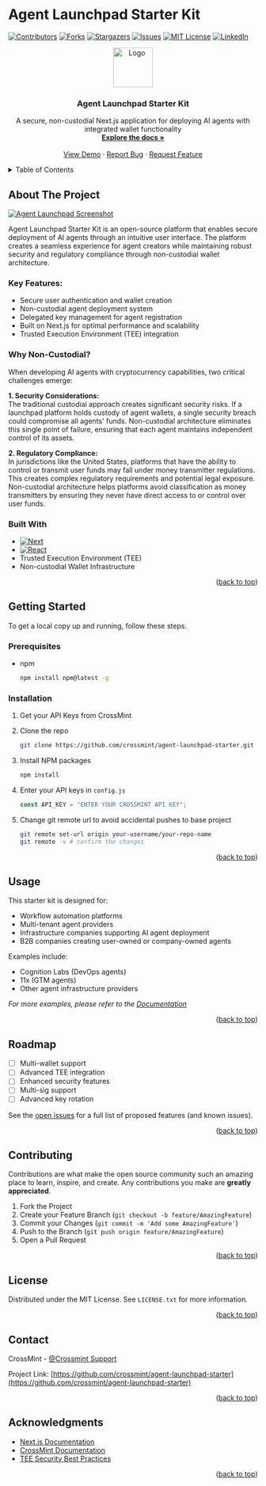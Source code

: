 # Agent Launchpad Starter Kit

<!-- Improved compatibility of back to top link -->

<a id="readme-top"></a>

<!-- PROJECT SHIELDS -->

[![Contributors][contributors-shield]][contributors-url]
[![Forks][forks-shield]][forks-url]
[![Stargazers][stars-shield]][stars-url]
[![Issues][issues-shield]][issues-url]
[![MIT License][license-shield]][license-url]
[![LinkedIn][linkedin-shield]][linkedin-url]

<!-- PROJECT LOGO -->
<div align="center">
  <a href="https://github.com/crossmint/agent-launchpad-starter">
    <img src="images/logo.png" alt="Logo" width="80" height="80">
  </a>

  <h3 align="center">Agent Launchpad Starter Kit</h3>

  <p align="center">
    A secure, non-custodial Next.js application for deploying AI agents with integrated wallet functionality
    <br />
    <a href="https://github.com/crossmint/agent-launchpad-starter"><strong>Explore the docs »</strong></a>
    <br />
    <br />
    <a href="https://github.com/crossmint/agent-launchpad-starter">View Demo</a>
    ·
    <a href="https://github.com/crossmint/agent-launchpad-starter/issues/new?labels=bug&template=bug-report---.md">Report Bug</a>
    ·
    <a href="https://github.com/crossmint/agent-launchpad-starter/issues/new?labels=enhancement&template=feature-request---.md">Request Feature</a>
  </p>
</div>

<!-- TABLE OF CONTENTS -->
<details>
  <summary>Table of Contents</summary>
  <ol>
    <li>
      <a href="#about-the-project">About The Project</a>
      <ul>
        <li><a href="#why-non-custodial">Why Non-Custodial?</a></li>
        <li><a href="#built-with">Built With</a></li>
      </ul>
    </li>
    <li>
      <a href="#getting-started">Getting Started</a>
      <ul>
        <li><a href="#prerequisites">Prerequisites</a></li>
        <li><a href="#installation">Installation</a></li>
      </ul>
    </li>
    <li><a href="#usage">Usage</a></li>
    <li><a href="#roadmap">Roadmap</a></li>
    <li><a href="#contributing">Contributing</a></li>
    <li><a href="#license">License</a></li>
    <li><a href="#contact">Contact</a></li>
    <li><a href="#acknowledgments">Acknowledgments</a></li>
  </ol>
</details>

<!-- ABOUT THE PROJECT -->

## About The Project

[![Agent Launchpad Screenshot][product-screenshot]](https://example.com)

Agent Launchpad Starter Kit is an open-source platform that enables secure deployment of AI agents through an intuitive user interface. The platform creates a seamless experience for agent creators while maintaining robust security and regulatory compliance through non-custodial wallet architecture.

### Key Features:

- Secure user authentication and wallet creation
- Non-custodial agent deployment system
- Delegated key management for agent registration
- Built on Next.js for optimal performance and scalability
- Trusted Execution Environment (TEE) integration

### Why Non-Custodial?

When developing AI agents with cryptocurrency capabilities, two critical challenges emerge:

**1. Security Considerations:**  
The traditional custodial approach creates significant security risks. If a launchpad platform holds custody of agent wallets, a single security breach could compromise all agents' funds. Non-custodial architecture eliminates this single point of failure, ensuring that each agent maintains independent control of its assets.

**2. Regulatory Compliance:**  
In jurisdictions like the United States, platforms that have the ability to control or transmit user funds may fall under money transmitter regulations. This creates complex regulatory requirements and potential legal exposure. Non-custodial architecture helps platforms avoid classification as money transmitters by ensuring they never have direct access to or control over user funds.

### Built With

- [![Next][Next.js]][Next-url]
- [![React][React.js]][React-url]
- Trusted Execution Environment (TEE)
- Non-custodial Wallet Infrastructure

<p align="right">(<a href="#readme-top">back to top</a>)</p>

<!-- GETTING STARTED -->

## Getting Started

To get a local copy up and running, follow these steps.

### Prerequisites

- npm
  ```sh
  npm install npm@latest -g
  ```

### Installation

1. Get your API Keys from CrossMint

2. Clone the repo

   ```sh
   git clone https://github.com/crossmint/agent-launchpad-starter.git
   ```

3. Install NPM packages

   ```sh
   npm install
   ```

4. Enter your API keys in `config.js`

   ```js
   const API_KEY = "ENTER YOUR CROSSMINT API KEY";
   ```

5. Change git remote url to avoid accidental pushes to base project
   ```sh
   git remote set-url origin your-username/your-repo-name
   git remote -v # confirm the changes
   ```

<p align="right">(<a href="#readme-top">back to top</a>)</p>

<!-- USAGE EXAMPLES -->

## Usage

This starter kit is designed for:

- Workflow automation platforms
- Multi-tenant agent providers
- Infrastructure companies supporting AI agent deployment
- B2B companies creating user-owned or company-owned agents

Examples include:

- Cognition Labs (DevOps agents)
- 11x (GTM agents)
- Other agent infrastructure providers

_For more examples, please refer to the [Documentation](https://docs.crossmint.com/docs/agent-launchpad)_

<p align="right">(<a href="#readme-top">back to top</a>)</p>

<!-- ROADMAP -->

## Roadmap

- [ ] Multi-wallet support
- [ ] Advanced TEE integration
- [ ] Enhanced security features
- [ ] Multi-sig support
- [ ] Advanced key rotation

See the [open issues](https://github.com/crossmint/agent-launchpad-starter/issues) for a full list of proposed features (and known issues).

<p align="right">(<a href="#readme-top">back to top</a>)</p>

<!-- CONTRIBUTING -->

## Contributing

Contributions are what make the open source community such an amazing place to learn, inspire, and create. Any contributions you make are **greatly appreciated**.

1. Fork the Project
2. Create your Feature Branch (`git checkout -b feature/AmazingFeature`)
3. Commit your Changes (`git commit -m 'Add some AmazingFeature'`)
4. Push to the Branch (`git push origin feature/AmazingFeature`)
5. Open a Pull Request

<p align="right">(<a href="#readme-top">back to top</a>)</p>

<!-- LICENSE -->

## License

Distributed under the MIT License. See `LICENSE.txt` for more information.

<p align="right">(<a href="#readme-top">back to top</a>)</p>

<!-- CONTACT -->

## Contact

CrossMint - [@Crossmint Support](https://twitter.com/crossmint)

Project Link: [https://github.com/crossmint/agent-launchpad-starter](https://github.com/crossmint/agent-launchpad-starter)

<p align="right">(<a href="#readme-top">back to top</a>)</p>

<!-- ACKNOWLEDGMENTS -->

## Acknowledgments

- [Next.js Documentation](https://nextjs.org/docs)
- [CrossMint Documentation](https://docs.crossmint.com/)
- [TEE Security Best Practices](https://example.com)

<p align="right">(<a href="#readme-top">back to top</a>)</p>

<!-- MARKDOWN LINKS & IMAGES -->

[contributors-shield]: https://img.shields.io/github/contributors/crossmint/agent-launchpad-starter.svg?style=for-the-badge
[contributors-url]: https://github.com/crossmint/agent-launchpad-starter/graphs/contributors
[forks-shield]: https://img.shields.io/github/forks/crossmint/agent-launchpad-starter.svg?style=for-the-badge
[forks-url]: https://github.com/crossmint/agent-launchpad-starter/network/members
[stars-shield]: https://img.shields.io/github/stars/crossmint/agent-launchpad-starter.svg?style=for-the-badge
[stars-url]: https://github.com/crossmint/agent-launchpad-starter/stargazers
[issues-shield]: https://img.shields.io/github/issues/crossmint/agent-launchpad-starter.svg?style=for-the-badge
[issues-url]: https://github.com/crossmint/agent-launchpad-starter/issues
[license-shield]: https://img.shields.io/github/license/crossmint/agent-launchpad-starter.svg?style=for-the-badge
[license-url]: https://github.com/crossmint/agent-launchpad-starter/blob/master/LICENSE.txt
[linkedin-shield]: https://img.shields.io/badge/-LinkedIn-black.svg?style=for-the-badge&logo=linkedin&colorB=555
[linkedin-url]: https://linkedin.com/company/crossmint
[product-screenshot]: images/screenshot.png
[Next.js]: https://img.shields.io/badge/next.js-000000?style=for-the-badge&logo=nextdotjs&logoColor=white
[Next-url]: https://nextjs.org/
[React.js]: https://img.shields.io/badge/React-20232A?style=for-the-badge&logo=react&logoColor=61DAFB
[React-url]: https://reactjs.org/
